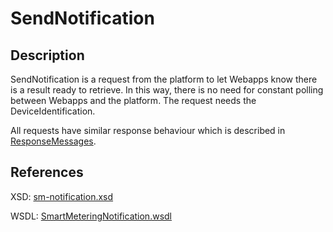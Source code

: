 <!--
SPDX-FileCopyrightText: Contributors to the GXF project

SPDX-License-Identifier: Apache-2.0
-->

# SendNotification

## Description

SendNotification is a request from the platform to let Webapps know there is a result ready to retrieve. In this way, there is no need for constant polling between Webapps and the platform. The request needs the DeviceIdentification.

All requests have similar response behaviour which is described in [ResponseMessages](../../responsemessages.md).

## References

XSD: [sm-notification.xsd](https://github.com/OSGP/open-smart-grid-platform/blob/development/osgp/shared/osgp-ws-smartmetering/src/main/resources/schemas/sm-notification.xsd)

WSDL: [SmartMeteringNotification.wsdl](https://github.com/OSGP/open-smart-grid-platform/blob/development/osgp/shared/osgp-ws-smartmetering/src/main/resources/SmartMeteringNotification.wsdl)

